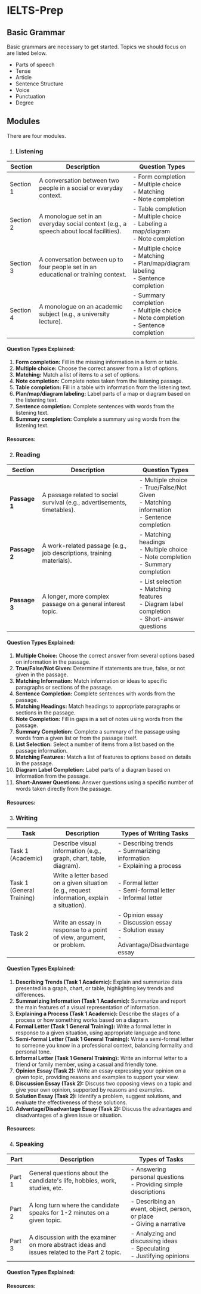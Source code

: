 # IELTS-Prep

## Basic Grammar
Basic grammars are necessary to get started. Topics we should focus on are listed below.
- Parts of speech
- Tense
- Article
- Sentence Structure
- Voice
- Punctuation
- Degree

## Modules
There are four modules. 

1. ### Listening
|  Section  |  Description  |  Question Types  |
|  -------- |  --------     |   --------       |
| Section 1|A conversation between two people in a social or everyday context.|	- Form completion <br> - Multiple choice <br> - Matching <br> - Note completion|
|Section 2|A monologue set in an everyday social context (e.g., a speech about local facilities).|- Table completion <br> - Multiple choice <br> - Labeling a map/diagram <br> - Note completion|
|Section 3|A conversation between up to four people set in an educational or training context.|- Multiple choice <br> - Matching <br> - Plan/map/diagram labeling <br> - Sentence completion|
|Section 4|A monologue on an academic subject (e.g., a university lecture).|- Summary completion <br> - Multiple choice <br> - Note completion <br> - Sentence completion|
#### Question Types Explained:

1.  **Form completion:** Fill in the missing information in a form or table.
2.  **Multiple choice:** Choose the correct answer from a list of options.
3.  **Matching:** Match a list of items to a set of options.
4.  **Note completion:** Complete notes taken from the listening passage.
5.  **Table completion:** Fill in a table with information from the listening text.
6.  **Plan/map/diagram labeling:** Label parts of a map or diagram based on the listening text.
7.  **Sentence completion:** Complete sentences with words from the listening text.
8.  **Summary completion:** Complete a summary using words from the listening text.

#### Resources:


2. ### Reading
| **Section** | **Description** | **Question Types** |
| ---- | ---- | ---- |
| **Passage 1** | A passage related to social survival (e.g., advertisements, timetables).|- Multiple choice <br> - True/False/Not Given <br> - Matching information <br> - Sentence completion|
|**Passage 2**| A work-related passage (e.g., job descriptions, training materials). | - Matching headings <br> - Multiple choice <br> - Note completion <br> - Summary completion |
| **Passage 3** | A longer, more complex passage on a general interest topic. | - List selection <br> - Matching features <br> - Diagram label completion <br> - Short-answer questions |

#### Question Types Explained:
1. **Multiple Choice:** Choose the correct answer from several options based on information in the passage.
2. **True/False/Not Given:** Determine if statements are true, false, or not given in the passage.
3. **Matching Information:** Match information or ideas to specific paragraphs or sections of the passage.
4. **Sentence Completion:** Complete sentences with words from the passage.
5. **Matching Headings:** Match headings to appropriate paragraphs or sections in the passage.
6. **Note Completion:** Fill in gaps in a set of notes using words from the passage.
7. **Summary Completion:** Complete a summary of the passage using words from a given list or from the passage itself.
8. **List Selection:** Select a number of items from a list based on the passage information.
9. **Matching Features:** Match a list of features to options based on details in the passage.
10. **Diagram Label Completion:** Label parts of a diagram based on information from the passage.
11. **Short-Answer Questions:** Answer questions using a specific number of words taken directly from the passage.

#### Resources:




3. ### Writing
|Task|	Description	|Types of Writing Tasks|
|----|----|----|
|Task 1 (Academic)|	Describe visual information (e.g., graph, chart, table, diagram).	| - Describing trends <br> - Summarizing information <br> - Explaining a process|
|Task 1 (General Training)	|Write a letter based on a given situation (e.g., request information, explain a situation).|	- Formal letter <br> - Semi-formal letter <br> - Informal letter|
|Task 2|	Write an essay in response to a point of view, argument, or problem.	|- Opinion essay <br> - Discussion essay <br> - Solution essay <br> - Advantage/Disadvantage essay|

#### Question Types Explained:
1. **Describing Trends (Task 1 Academic):** Explain and summarize data presented in a graph, chart, or table, highlighting key trends and differences.
2. **Summarizing Information (Task 1 Academic):** Summarize and report the main features of a visual representation of information.
3. **Explaining a Process (Task 1 Academic):** Describe the stages of a process or how something works based on a diagram.
4. **Formal Letter (Task 1 General Training):** Write a formal letter in response to a given situation, using appropriate language and tone.
5. **Semi-formal Letter (Task 1 General Training):** Write a semi-formal letter to someone you know in a professional context, balancing formality and personal tone.
6. **Informal Letter (Task 1 General Training):** Write an informal letter to a friend or family member, using a casual and friendly tone.
7. **Opinion Essay (Task 2):** Write an essay expressing your opinion on a given topic, providing reasons and examples to support your view.
8. **Discussion Essay (Task 2):**
Discuss two opposing views on a topic and give your own opinion, supported by reasons and examples.
9. **Solution Essay (Task 2):** Identify a problem, suggest solutions, and evaluate the effectiveness of these solutions.
10. **Advantage/Disadvantage Essay (Task 2):** Discuss the advantages and disadvantages of a given issue or situation.

#### Resources:


4. ### Speaking
|Part|	Description|	Types of Tasks|
| -------- | -------- | -------- |
|Part 1|	General questions about the candidate's life, hobbies, work, studies, etc.|	- Answering personal questions <br> - Providing simple descriptions|
|Part 2|	A long turn where the candidate speaks for 1-2 minutes on a given topic.	|- Describing an event, object, person, or place <br> - Giving a narrative|
|Part 3|	A discussion with the examiner on more abstract ideas and issues related to the Part 2 topic.	|- Analyzing and discussing ideas <br> - Speculating <br> - Justifying opinions|

#### Question Types Explained:
#### Resources:
